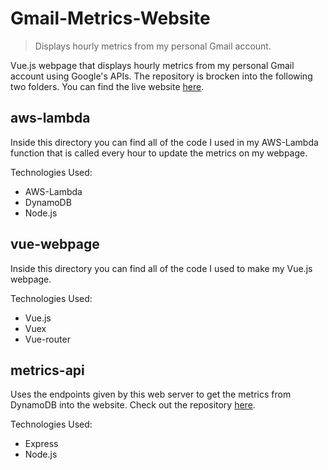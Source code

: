 # Gmail-Metrics-Website
> Displays hourly metrics from my personal Gmail account.

Vue.js webpage that displays hourly metrics from my personal Gmail account using Google's APIs. The repository is brocken into the following two folders. You can find the live website [here](http://jpoist-gmail-metrics-bucket.s3-website-us-west-1.amazonaws.com/).

## aws-lambda

Inside this directory you can find all of the code I used in my AWS-Lambda function that is called every hour to update the metrics on my webpage. 

Technologies Used:
  * AWS-Lambda
  * DynamoDB
  * Node.js

## vue-webpage

Inside this directory you can find all of the code I used to make my Vue.js webpage.

Technologies Used:
  * Vue.js
  * Vuex
  * Vue-router
  
## metrics-api

Uses the endpoints given by this web server to get the metrics from DynamoDB into the website. Check out the repository [here](https://github.com/jpoist97/metrics-api).

Technologies Used:
  * Express
  * Node.js
